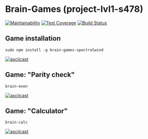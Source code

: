 
# Brain-Games (project-lvl1-s478)

[![Maintainability](https://api.codeclimate.com/v1/badges/331ca84ac7a9c7c23cba/maintainability)](https://codeclimate.com/github/spectralwind/project-lvl1-s478/maintainability)
[![Test Coverage](https://api.codeclimate.com/v1/badges/331ca84ac7a9c7c23cba/test_coverage)](https://codeclimate.com/github/spectralwind/project-lvl1-s478/test_coverage)
[![Build Status](https://travis-ci.org/spectralwind/project-lvl1-s478.svg?branch=master)](https://travis-ci.org/spectralwind/project-lvl1-s478)

## Game installation

``` sudo npm install -g brain-games-spectralwind ```

[![asciicast](https://asciinema.org/a/tOrKnX6njGBXZYtlLx2Epi2tf.svg)](https://asciinema.org/a/tOrKnX6njGBXZYtlLx2Epi2tf)

## Game: "Parity check"

``` brain-even ```

[![asciicast](https://asciinema.org/a/L8g2dbAx0ueDYbRgwskN1h3RH.svg)](https://asciinema.org/a/L8g2dbAx0ueDYbRgwskN1h3RH)

## Game: "Calculator"

``` brain-calc ```

[![asciicast](https://asciinema.org/a/A0EsURfH5BHKkBTzlOnXrJaoV.svg)](https://asciinema.org/a/A0EsURfH5BHKkBTzlOnXrJaoV)